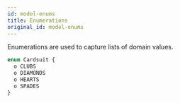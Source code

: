```yaml
---
id: model-enums
title: Enumerations
original_id: model-enums
---
```


Enumerations are used to capture lists of domain values.

```js
enum Cardsuit {
  o CLUBS
  o DIAMONDS
  o HEARTS
  o SPADES
}
```

